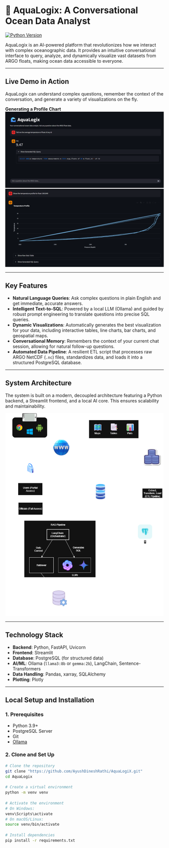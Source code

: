 # 🌊 AquaLogix: A Conversational Ocean Data Analyst


[![Python Version](https://img.shields.io/badge/python-3.9+-blue.svg)](https://www.python.org/downloads/)

AquaLogix is an AI-powered platform that revolutionizes how we interact with complex oceanographic data. It provides an intuitive conversational interface to query, analyze, and dynamically visualize vast datasets from ARGO floats, making ocean data accessible to everyone.

---
## Live Demo in Action

AquaLogix can understand complex questions, remember the context of the conversation, and generate a variety of visualizations on the fly.

**Generating a Profile Chart** 
![Aqualogix](assets/aqualogix.png) 
![Line Chart](assets/line_chart.png) 

---
## Key Features

* **Natural Language Queries**: Ask complex questions in plain English and get immediate, accurate answers.
* **Intelligent Text-to-SQL**: Powered by a local LLM (Ollama) and guided by robust prompt engineering to translate questions into precise SQL queries.
* **Dynamic Visualizations**: Automatically generates the best visualization for your data, including interactive tables, line charts, bar charts, and geospatial maps.
* **Conversational Memory**: Remembers the context of your current chat session, allowing for natural follow-up questions.
* **Automated Data Pipeline**: A resilient ETL script that processes raw ARGO NetCDF (`.nc`) files, standardizes data, and loads it into a structured PostgreSQL database.

---
## System Architecture

The system is built on a modern, decoupled architecture featuring a Python backend, a Streamlit frontend, and a local AI core. This ensures scalability and maintainability.

![AquaLogix System Architecture](assets/System_Architecture.png)

---
## Technology Stack

* **Backend**: Python, FastAPI, Uvicorn
* **Frontend**: Streamlit
* **Database**: PostgreSQL (for structured data)
* **AI/ML**: Ollama (`llama3:8b` or `gemma:2b`), LangChain, Sentence-Transformers
* **Data Handling**: Pandas, xarray, SQLAlchemy
* **Plotting**: Plotly

---
## Local Setup and Installation

### 1. Prerequisites

* Python 3.9+
* PostgreSQL Server
* Git
* [Ollama](https://ollama.com)

### 2. Clone and Set Up

```bash
# Clone the repository
git clone "https://github.com/AyushDineshRathi/AquaLogiX.git"
cd AquaLogix

# Create a virtual environment
python -m venv venv

# Activate the environment
# On Windows:
venv\Scripts\activate
# On macOS/Linux:
source venv/bin/activate

# Install dependencies
pip install -r requirements.txt